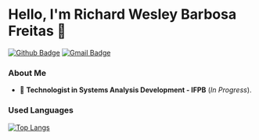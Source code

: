 # Hello, I'm Richard Wesley Barbosa Freitas 👋

[![Github Badge](https://img.shields.io/badge/-Github-000?style=flat-square&logo=Github&logoColor=white&link=https://github.com/wesleyfreit)](https://github.com/wesleyfreit)
[![Gmail Badge](https://img.shields.io/badge/-Gmail-c14438?style=flat-square&logo=Gmail&logoColor=white&link=mailto:seu_email)](mailto:wesleyrichard30@gmail.com)

### About Me
* :school: **Technologist in Systems Analysis Development - IFPB** (*In Progress*).

### Used Languages

[![Top Langs](https://github-readme-stats.vercel.app/api/top-langs/?username=gamesworldstore&layout=compact)](https://github.com/anuraghazra/github-readme-stats)
